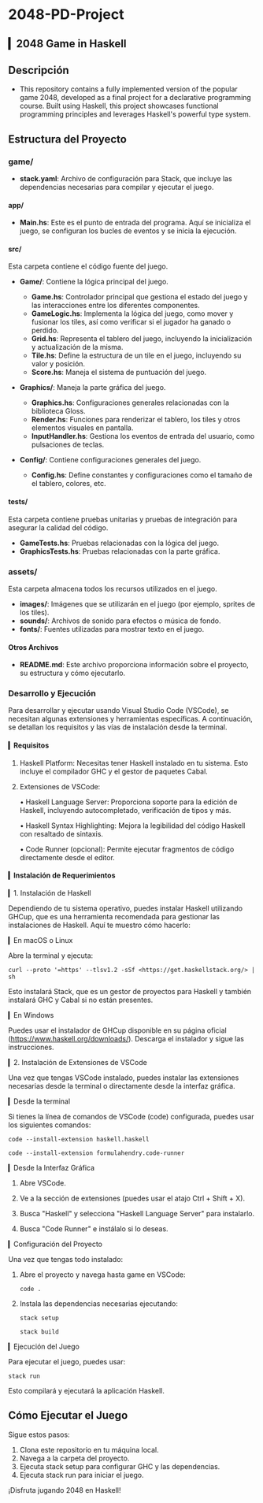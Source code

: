 # 2048-PD-Project

## ▎2048 Game in Haskell

## Descripción

+ This repository contains a fully implemented version of the popular game 2048, developed as a final project for a declarative programming course. Built using Haskell, this project showcases functional programming principles and leverages Haskell's powerful type system.

## Estructura del Proyecto

### game/

+ **stack.yaml**: Archivo de configuración para Stack, que incluye las dependencias necesarias para compilar y ejecutar el juego.

#### app/

+ **Main.hs**: Este es el punto de entrada del programa. Aquí se inicializa el juego, se configuran los bucles de eventos y se inicia la ejecución.

#### src/

Esta carpeta contiene el código fuente del juego.

+ **Game/**: Contiene la lógica principal del juego.
  + **Game.hs**: Controlador principal que gestiona el estado del juego y las interacciones entre los diferentes componentes.
  + **GameLogic.hs**: Implementa la lógica del juego, como mover y fusionar los tiles, así como verificar si el jugador ha ganado o perdido.
  + **Grid.hs**: Representa el tablero del juego, incluyendo la inicialización y actualización de la misma.
  + **Tile.hs**: Define la estructura de un tile en el juego, incluyendo su valor y posición.
  + **Score.hs**: Maneja el sistema de puntuación del juego.

+ **Graphics/**: Maneja la parte gráfica del juego.
  + **Graphics.hs**: Configuraciones generales relacionadas con la biblioteca Gloss.
  + **Render.hs**: Funciones para renderizar el tablero, los tiles y otros elementos visuales en pantalla.
  + **InputHandler.hs**: Gestiona los eventos de entrada del usuario, como pulsaciones de teclas.

+ **Config/**: Contiene configuraciones generales del juego.
  + **Config.hs**: Define constantes y configuraciones como el tamaño de el tablero, colores, etc.

#### tests/

Esta carpeta contiene pruebas unitarias y pruebas de integración para asegurar la calidad del código.

+ **GameTests.hs**: Pruebas relacionadas con la lógica del juego.
+ **GraphicsTests.hs**: Pruebas relacionadas con la parte gráfica.

### assets/

Esta carpeta almacena todos los recursos utilizados en el juego.

+ **images/**: Imágenes que se utilizarán en el juego (por ejemplo, sprites de los tiles).
+ **sounds/**: Archivos de sonido para efectos o música de fondo.
+ **fonts/**: Fuentes utilizadas para mostrar texto en el juego.

#### Otros Archivos

+ **README.md**: Este archivo proporciona información sobre el proyecto, su estructura y cómo ejecutarlo.

### Desarrollo y Ejecución

Para desarrollar y ejecutar  usando Visual Studio Code (VSCode), se necesitan algunas extensiones y herramientas específicas. A continuación, se detallan los requisitos y las vías de instalación desde la terminal.

#### ▎Requisitos

1. Haskell Platform: Necesitas tener Haskell instalado en tu sistema. Esto incluye el compilador GHC y el gestor de paquetes Cabal.

2. Extensiones de VSCode:

   • Haskell Language Server: Proporciona soporte para la edición de Haskell, incluyendo autocompletado, verificación de tipos y más.

   • Haskell Syntax Highlighting: Mejora la legibilidad del código Haskell con resaltado de sintaxis.

   • Code Runner (opcional): Permite ejecutar fragmentos de código directamente desde el editor.

#### ▎Instalación de Requerimientos

▎1. Instalación de Haskell

Dependiendo de tu sistema operativo, puedes instalar Haskell utilizando GHCup, que es una herramienta recomendada para gestionar las instalaciones de Haskell. Aquí te muestro cómo hacerlo:

▎En macOS o Linux

Abre la terminal y ejecuta:

`curl --proto '=https' --tlsv1.2 -sSf <https://get.haskellstack.org/> | sh`

Esto instalará Stack, que es un gestor de proyectos para Haskell y también instalará GHC y Cabal si no están presentes.

▎En Windows

Puedes usar el instalador de GHCup disponible en su página oficial (<https://www.haskell.org/downloads/>). Descarga el instalador y sigue las instrucciones.

▎2. Instalación de Extensiones de VSCode

Una vez que tengas VSCode instalado, puedes instalar las extensiones necesarias desde la terminal o directamente desde la interfaz gráfica.

▎Desde la terminal

Si tienes la línea de comandos de VSCode (code) configurada, puedes usar los siguientes comandos:

`code --install-extension haskell.haskell`

`code --install-extension formulahendry.code-runner`

▎Desde la Interfaz Gráfica

1. Abre VSCode.

2. Ve a la sección de extensiones (puedes usar el atajo Ctrl + Shift + X).

3. Busca "Haskell" y selecciona "Haskell Language Server" para instalarlo.

4. Busca "Code Runner" e instálalo si lo deseas.

▎Configuración del Proyecto

Una vez que tengas todo instalado:

1. Abre el proyecto y navega hasta game en VSCode:

   `code .`

2. Instala las dependencias necesarias ejecutando:

   `stack setup`

   `stack build`

▎Ejecución del Juego

Para ejecutar el juego, puedes usar:

`stack run`

Esto compilará y ejecutará la aplicación Haskell.

## Cómo Ejecutar el Juego

Sigue estos pasos:

1. Clona este repositorio en tu máquina local.
2. Navega a la carpeta del proyecto.
3. Ejecuta stack setup para configurar GHC y las dependencias.
4. Ejecuta stack run para iniciar el juego.

¡Disfruta jugando 2048 en Haskell!

